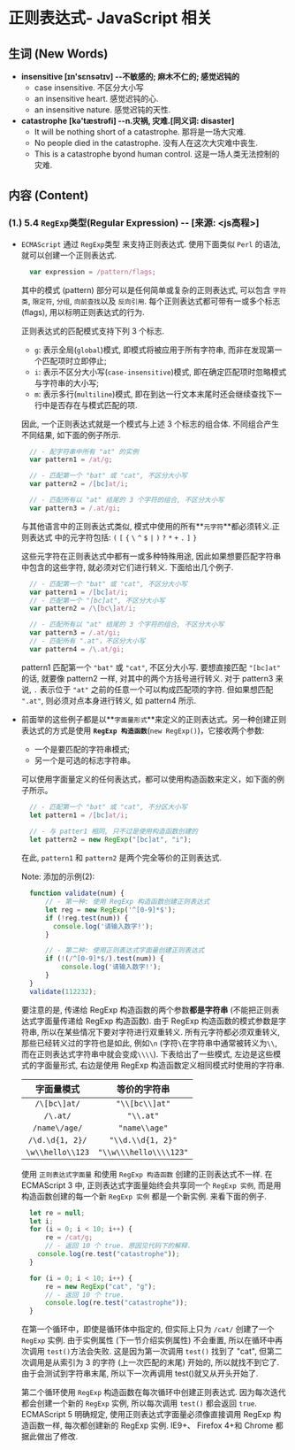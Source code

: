 # 正则表达式- JavaScript 相关



## 生词 (New Words)

- **insensitive [ɪn'sɛnsətɪv] --不敏感的; 麻木不仁的; 感觉迟钝的**
    + case insensitive. 不区分大小写
    + an insensitive heart. 感觉迟钝的心.
    + an insensitive nature. 感觉迟钝的天性.
- **catastrophe [kə'tæstrəfi] --n.灾祸, 灾难.[同义词: disaster]**
    + It will be nothing short of a catastrophe. 那将是一场大灾难.
    + No people died in the catastrophe. 没有人在这次大灾难中丧生.
    + This is a catastrophe byond human control. 这是一场人类无法控制的灾难.
    



## 内容 (Content)

### (1.) 5.4 `RegExp`类型(Regular Expression) -- [来源: <js高程>]
- `ECMAScript` 通过 `RegExp`类型 来支持正则表达式. 使用下面类似 `Perl` 的语法, 
  就可以创建一个正则表达式. 
  
  ```js
    var expression = /pattern/flags;
  ```
  其中的模式 (pattern) 部分可以是任何简单或复杂的正则表达式, 可以包含 `字符类`,
  `限定符`, `分组`, `向前查找`以及 `反向引用`. 每个正则表达式都可带有一或多个标志
  (flags), 用以标明正则表达式的行为.
  
  正则表达式的匹配模式支持下列 3 个标志. 
    + `g`: 表示全局(`global`)模式, 即模式将被应用于所有字符串, 
      而非在发现第一个匹配项时立即停止;
    + `i`: 表示不区分大小写(`case-insensitive`)模式,
      即在确定匹配项时忽略模式与字符串的大小写;
    + `m`: 表示多行(`multiline`)模式,
      即在到达一行文本末尾时还会继续查找下一行中是否存在与模式匹配的项. 
  
  因此, 一个正则表达式就是一个模式与上述 3 个标志的组合体. 不同组合产生不同结果,
  如下面的例子所示. 
  ```js      
    // - 配字符串中所有 "at" 的实例
    var pattern1 = /at/g;
  
    // - 匹配第一个 "bat" 或 "cat", 不区分大小写
    var pattern2 = /[bc]at/i;
  
    // - 匹配所有以 "at" 结尾的 3 个字符的组合, 不区分大小写
    var pattern3 = /.at/gi;
  ```
  与其他语言中的正则表达式类似, 模式中使用的所有**`元字符`**都必须转义.正则表达式
  中的元字符包括: `(` `[` `{` `\` `^` `$` `|` `)` `?` `*` `+` `.` `]` `}`
  
  这些元字符在正则表达式中都有一或多种特殊用途, 因此如果想要匹配字符串中包含的这些字符,
  就必须对它们进行转义. 下面给出几个例子.
  ```js
    // - 匹配第一个 "bat" 或 "cat", 不区分大小写
    var pattern1 = /[bc]at/i;
    // - 匹配第一个 "[bc]at", 不区分大小写
    var pattern2 = /\[bc\]at/i;
  
    // - 匹配所有以 "at" 结尾的 3 个字符的组合, 不区分大小写
    var pattern3 = /.at/gi;
    // - 匹配所有 ".at"，不区分大小写
    var pattern4 = /\.at/gi;
  ```
  pattern1 匹配第一个 `"bat"` 或 `"cat"`, 不区分大小写. 要想直接匹配 `"[bc]at"`
  的话, 就要像 pattern2 一样, 对其中的两个方括号进行转义. 对于 pattern3 来说,
  `.` 表示位于 `"at"` 之前的任意一个可以构成匹配项的字符. 但如果想匹配 `".at"`, 
  则必须对点本身进行转义, 如 pattern4 所示. 
  
- 前面举的这些例子都是以**`字面量形式`**来定义的正则表达式。另一种创建正则表达式的方式是使用
  **`RegExp 构造函数`**(`new RegExp()`)，它接收两个参数:
    + 一个是要匹配的字符串模式;
    + 另一个是可选的标志字符串。

  可以使用字面量定义的任何表达式，都可以使用构造函数来定义，如下面的例子所示。
  ```js
    // - 匹配第一个 "bat" 或 "cat", 不分区大小写
    let pattern1 = /[bc]at/i;
    
    // - 与 patter1 相同, 只不过是使用构造函数创建的
    let pattern2 = new RegExp("[bc]at", "i");
  ```
  在此, `pattern1` 和 `pattern2` 是两个完全等价的正则表达式. 
  
  Note: 添加的示例(2):
  ```js
    function validate(num) {
        // - 第一种: 使用 RegExp 构造函数创建正则表达式
        let reg = new RegExp('^[0-9]*$');
        if (!reg.test(num)) {
          console.log('请输入数字!');
        }
  
        // - 第二种: 使用正则表达式字面量创建正则表达式 
        if (!(/^[0-9]*$/).test(num)) {
            console.log('请输入数字!');
        }
    }
    validate(112232);
  ```
  要注意的是, 传递给 RegExp 构造函数的两个参数**都是字符串**
  (不能把正则表达式字面量传递给 RegExp 构造函数). 由于 RegExp 构造函数的模式参数是字符串,
  所以在某些情况下要对字符进行双重转义. 所有元字符都必须双重转义,那些已经转义过的字符也是如此,
  例如`\n` (字符`\`在字符串中通常被转义为`\\`, 而在正则表达式字符串中就会变成`\\\\`).
  下表给出了一些模式, 左边是这些模式的字面量形式, 右边是使用 RegExp 
  构造函数定义相同模式时使用的字符串. 
  
  |字面量模式|等价的字符串|
  |:---:|:---:|
  | `/\[bc\]at/` | `"\\[bc\\]at"` |
  | `/\.at/` | `"\\.at"` |
  | `/name\/age/` | `"name\\age"` |
  | `/\d.\d{1, 2}/` | `"\\d.\\d{1, 2}"` |
  | `\w\\hello\\123` | `"\\w\\\hello\\\\123"` |
  
  使用 `正则表达式字面量` 和使用 `RegExp 构造函数` 创建的正则表达式不一样. 在
  ECMAScript 3 中, 正则表达式字面量始终会共享同一个 `RegExp 实例`,
  而是用构造函数创建的每一个新 `RegExp 实例` 都是一个新实例. 来看下面的例子.
  ```js
    let re = null;
    let i;
    for (i = 0; i < 10; i++) {
        re = /cat/g;
        // - 返回 10 个 true. 原因见代码下的解释.
      console.log(re.test("catastrophe"));
    }
  
    for (i = 0; i < 10; i++) {
        re = new RegExp("cat", "g");
        // - 返回 10 个 true.
        console.log(re.test("catastrophe"));
    }
  ```
  在第一个循环中，即使是循环体中指定的, 但实际上只为 `/cat/` 创建了一个 `RegExp` 实例.
  由于实例属性 (下一节介绍实例属性) 不会重置, 所以在循环中再次调用 `test()`方法会失败. 
  这是因为第一次调用 `test()` 找到了 "cat", 但第二次调用是从索引为 3 的字符
  (上一次匹配的末尾) 开始的, 所以就找不到它了. 由于会测试到字符串末尾, 
  所以下一次再调用 test()就又从开头开始了. 
  
  第二个循环使用 `RegExp` 构造函数在每次循环中创建正则表达式. 
  因为每次迭代都会创建一个新的 `RegExp` 实例, 所以每次调用 `test()` 都会返回 `true`.
  ECMAScript 5 明确规定, 使用正则表达式字面量必须像直接调用 RegExp 构造函数一样, 
  每次都创建新的 RegExp 实例.  IE9+、 Firefox 4+和 Chrome 都据此做出了修改. 

